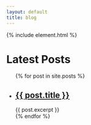 ```yaml
---
layout: default
title: blog
---
```


{% include element.html %}

<main>
  <div class="element">
    <h1>Latest Posts</h1>
    <ul>
      {% for post in site.posts %}
        <li>
          <h2><a href="{{ post.url }}">{{ post.title }}</a></h2>
          {{ post.excerpt }}
        </li>
      {% endfor %}
    </ul>
  </div>
</main>

